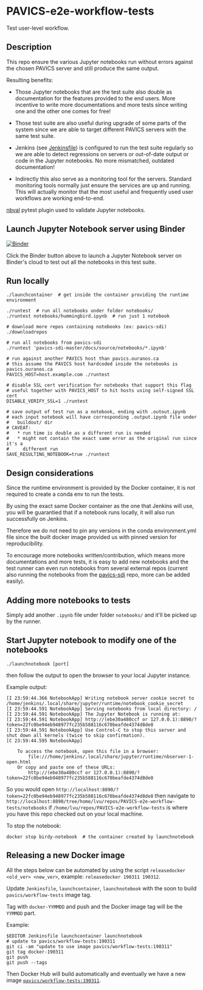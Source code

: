 # PAVICS-e2e-workflow-tests
Test user-level workflow.


## Description
This repo ensure the various Jupyter notebooks run without errors against the
chosen PAVICS server and still produce the same output.

Resulting benefits:

* Those Jupyter notebooks that are the test suite also double as documentation
  for the features provided to the end users.  More incentive to write more
  documentations and more tests since writing one and the other one comes for
  free!

* Those test suite are also useful during upgrade of some parts of the system
  since we are able to target different PAVICS servers with the same test suite.

* Jenkins (see [Jenkinsfile](Jenkinsfile)) is configured to run the test suite
  regularly so we are able to detect regressions on servers or out-of-date
  output or code in the Jupyter notebooks.  No more mismatched, outdated
  documentation!

* Indirectly this also serve as a monitoring tool for the servers.  Standard
  monitoring tools normally just ensure the services are up and running.  This
  will actually monitor that the most useful and frequently used user workflows
  are working end-to-end.

[nbval](https://github.com/computationalmodelling/nbval) pytest plugin used to
validate Jupyter notebooks.

## Launch Jupyter Notebook server using Binder
[![Binder](https://mybinder.org/badge_logo.svg)](https://mybinder.org/v2/gh/Ouranosinc/PAVICS-e2e-workflow-tests/master)

Click the Binder button above to launch a Jupyter Notebook server on Binder's
cloud to test out all the notebooks in this test suite.


## Run locally

```
./launchcontainer  # get inside the container providing the runtime environment

./runtest  # run all notebooks under folder notebooks/
./runtest notebooks/hummingbird.ipynb  # run just 1 notebook

# download more repos containing notebooks (ex: pavics-sdi)
./downloadrepos

# run all notebooks from pavics-sdi
./runtest 'pavics-sdi-master/docs/source/notebooks/*.ipynb'

# run against another PAVICS host than pavics.ouranos.ca
# this assume the PAVICS host hardcoded inside the notebooks is pavics.ouranos.ca
PAVICS_HOST=host.example.com ./runtest

# disable SSL cert verification for notebooks that support this flag
# useful together with PAVICS_HOST to hit hosts using self-signed SSL cert
DISABLE_VERIFY_SSL=1 ./runtest

# save output of test run as a notebook, ending with .outout.ipynb
# each input notebook will have corresponding .output.ipynb file under
#   buildout/ dir
# CAVEAT:
#   * run time is double as a different run is needed
#   * might not contain the exact same error as the original run since it's a
#     different run
SAVE_RESULTING_NOTEBOOK=true ./runtest
```

## Design considerations

Since the runtime environment is provided by the Docker container, it is not
required to create a conda env to run the tests.

By using the exact same Docker container as the one that Jenkins will use, you
will be guarantied that if a notebook runs locally, it will also run
successfully on Jenkins.

Therefore we do not need to pin any versions in the conda environment.yml file
since the built docker image provided us with pinned version for
reproducibility.

To encourage more notebooks written/contribution, which means more
documentations and more tests, it is easy to add new notebooks and the test
runner can even run notebooks from several external repos (current also
running the notebooks from the
[pavics-sdi](https://github.com/Ouranosinc/pavics-sdi/tree/master/docs/source/notebooks)
repo, more can be added easily).


## Adding more notebooks to tests

Simply add another `.ipynb` file under folder `notebooks/` and it'll be picked
up by the runner.


## Start Jupyter notebook to modify one of the notebooks

```
./launchnotebook [port]
```

then follow the output to open the browser to your local Jupyter instance.

Example output:
```
[I 23:59:44.366 NotebookApp] Writing notebook server cookie secret to /home/jenkins/.local/share/jupyter/runtime/notebook_cookie_secret
[I 23:59:44.591 NotebookApp] Serving notebooks from local directory: /
[I 23:59:44.591 NotebookApp] The Jupyter Notebook is running at:
[I 23:59:44.591 NotebookApp] http://(ebe30a480ccf or 127.0.0.1):8890/?token=22fc0be94eb948977fc235b588116c670beafde4374d8de8
[I 23:59:44.591 NotebookApp] Use Control-C to stop this server and shut down all kernels (twice to skip confirmation).
[C 23:59:44.595 NotebookApp]

    To access the notebook, open this file in a browser:
        file:///home/jenkins/.local/share/jupyter/runtime/nbserver-1-open.html
    Or copy and paste one of these URLs:
        http://(ebe30a480ccf or 127.0.0.1):8890/?token=22fc0be94eb948977fc235b588116c670beafde4374d8de8
```

So you would open
`http://localhost:8890/?token=22fc0be94eb948977fc235b588116c670beafde4374d8de8`
then navigate to
`http://localhost:8890/tree/home/lvu/repos/PAVICS-e2e-workflow-tests/notebooks`
if `/home/lvu/repos/PAVICS-e2e-workflow-tests` is where you have this repo
checked out on your local machine.

To stop the notebook:
```
docker stop birdy-notebook  # the container created by launchnotebook
```


## Releasing a new Docker image

All the steps below can be automated by using the script `releasedocker
<old_ver> <new_ver>`, example: `releasedocker 190311 190312`.

Update `Jenkinsfile`, `launchcontainer`, `launchnotebook` with the soon to
build `pavics/workflow-tests` image tag.

Tag with `docker-YYMMDD` and push and the Docker image tag will be the `YYMMDD` part.

Example:
```
$EDITOR Jenkinsfile launchcontainer launchnotebook
# update to pavics/workflow-tests:190311
git ci -am "update to use image pavics/workflow-tests:190311"
git tag docker-190311
git push
git push --tags
```

Then Docker Hub will build automatically and eventually we have a new image
[`pavics/workflow-tests:190311`](https://hub.docker.com/r/pavics/workflow-tests).
